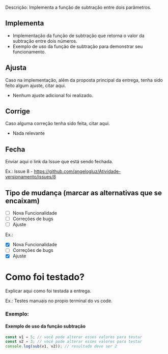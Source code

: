 Descrição:
Implementa a função de subtração entre dois parâmetros.

## Implementa


- Implementação da função de subtração que retorna o valor da subtração entre dois números.
- Exemplo de uso da função de subtração para demonstrar seu funcionamento.

## Ajusta
Caso na implementação, além da proposta principal da entrega, tenha sido feito algum ajuste, citar aqui.

- Nenhum ajuste adicional foi realizado.

## Corrige
Caso alguma correção tenha sido feita, citar aqui.

- Nada relevante

## Fecha
Enviar aqui o link da Issue que está sendo fechada.

Ex.:
Issue 8 - https://github.com/angelogluz/Atividade-versionamento/issues/8

## Tipo de mudança (marcar as alternativas que se encaixam)
- [ ] Nova Funcionalidade
- [ ] Correções de bugs
- [ ] Ajuste

Ex.:
- [x] Nova Funcionalidade
- [ ] Correções de bugs
- [x] Ajuste

# Como foi testado?
Explicar aqui como foi testada a entrega.

Ex.:
Testes manuais no propio terminal do vs code.

### Exemplo:
#### Exemplo de uso da função subtração
```javascript
const v1 = 5; // você pode alterar esses valores para testar
const v2 = 3; // você pode alterar esses valores para testar
console.log(sub(v1, v2)); // resultado deve ser 2